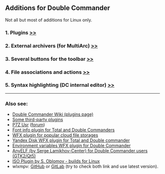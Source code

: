 Additions for Double Commander
------------------------------

Not all but most of additions for Linux only.

### 1. Plugins [>>](plugins.md)

### 2. External archivers (for MultiArc) [>>](multiarc.ini.md)

### 3. Several buttons for the toolbar [>>](buttons.md)

### 4. File associations and actions [>>](extassoc.xml.md)

### 5. Syntax highlighting (DC internal editor) [>>](highlighters)

---
### Also see:
- [Double Commander Wiki (plugins page)](https://github.com/doublecmd/doublecmd/wiki/Plugins)<br>
- [Some third-party plugins](https://github.com/doublecmd/plugins)<br>
- [P7Z Usr](https://github.com/ikk00/p7z-usr) ([forum](https://doublecmd.sourceforge.io/forum/viewtopic.php?f=5&t=3339))<br>
- [Font info plugin for Total and Double Commanders](https://github.com/danpla/wdx_fontinfo)<br>
- [WFX plugin for popular cloud file storages](https://github.com/ivanenko/cloud_storage)<br>
- [Yandex Disk WFX plugin for Total and Double commander](https://github.com/ivanenko/ydisk_commander)<br>
- [Environment variables WFX plugin for Double Commander](https://github.com/ivanenko/env_vars_commander)<br>
- [AnyELF (by Serge Lamikhov-Center) for Double Commander users (GTK2/Qt5)](https://github.com/Pasha-From-Russia/AnyELF-for-Double-Commander)<br>
- [ISO Plugin by S. Oblomov - builds for Linux](https://doublecmd.sourceforge.io/forum/viewtopic.php?f=5&t=3226)<br>
- wlxmpv: [GitHub](https://github.com/bayarookie/wlxmpv) or [GitLab](https://gitlab.com/bayarookie/wlxmpv) (try to check both link and use latest version).
